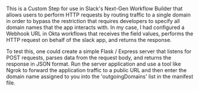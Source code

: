 This is a Custom Step for use in Slack's Next-Gen Workflow Builder that allows users to perform HTTP requests by routing traffic to a single domain in order to bypass the restriction that requires developers to specify all domain names that the app interacts with. In my case, I had configured a Webhook URL in Okta workflows that receives the field values, performs the HTTP request on behalf of the slack app, and returns the response.

To test this, one could create a simple Flask / Express server that listens for POST requests, parses data from the request body, and returns the response in JSON format. Run the server application and use a tool like Ngrok to forward the application traffic to a public URL and then enter the domain name assigned to you into the 'outgoingDomains' list in the manifest file.

